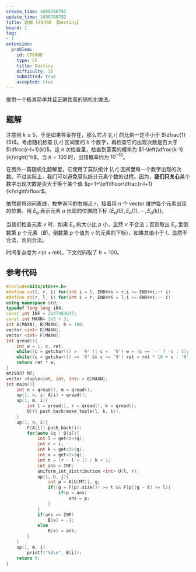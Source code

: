 ```yaml
---
create_time: 1690788792
update_time: 1690788792
title: 题解 CF840D 【Destiny】
board: 1
tag:
- 1
extension:
  problem:
    id: CF840D
    type: CF
    title: Destiny
    difficulty: 10
    submitted: true
    accepted: true
---
```


提供一个极其简单并且正确性高的随机化做法。

## 题解

注意到 $k\le 5$，于是如果答案存在，那么它占 $[l, r]$ 的比例一定不小于 $\dfrac{1}{5}$。考虑随机检查 $[l, r]$ 区间里的 $h$ 个数字，再检查它的出现次数是否大于 $\dfrac{r-l+1}{k}$。这 $h$ 次检查里，检查到答案的概率为 $1-\left(\dfrac{k-1}{k}\right)^h$。当 $h=100$ 时，出错概率约为 $10^{-10}$。

在另外一篇随机化题解里，它使用了莫队统计 $[l, r]$ 区间里每一个数字出现的次数。不过实际上，我们可以避免莫队统计元素个数的过程。因为，**我们只关心**某个数字出现次数是否大于等于某个值 $p=1+\left\lfloor\dfrac{r-l+1}{k}\right\rfloor$。

依然是将询问离线，枚举询问的右端点 $r$，接着用 $n$ 个 $\text{vector}$ 维护每个元素出现的位置。用 $E_a$ 表示元素 $a$ 出现的位置的下标 $\{E_{a}(0),E_{a}(1),\cdots,E_{a}(k)\}$。

当我们检查元素 $v$ 时，如果 $E_v$ 的大小比 $p$ 小，显然 $v$ 不合法；否则取出 $E_v$ 里倒数第 $p$ 个元素（即，倒数第 $p$ 个值为 $v$ 的元素的下标），如果其值小于 $l$，显然不合法，否则合法。

时间复杂度为 $\mathcal O(n+mh)$。下文代码取了 $h=100$。

## 参考代码

```cpp
#include<bits/stdc++.h>
#define up(l, r, i) for(int i = l, END##i = r;i <= END##i;++ i)
#define dn(r, l, i) for(int i = r, END##i = l;i >= END##i;-- i)
using namespace std;
typedef long long i64;
const int INF = 2147483647;
const int MAXN= 3e5 + 3;
int A[MAXN], B[MAXN], h = 100;
vector <int> E[MAXN];
vector <int> F[MAXN];
int qread(){
    int w = 1, c, ret;
    while((c = getchar()) >  '9' || c <  '0') w = (c == '-' ? -1 : 1); ret = c - '0';
    while((c = getchar()) >= '0' && c <= '9') ret = ret * 10 + c - '0';
    return ret * w;
}
mt19937 MT;
vector <tuple<int, int, int> > Q[MAXN];
int main(){
    int n = qread(), m = qread();
    up(1, n, i) A[i] = qread();
    up(1, m, i){
        int l = qread(), r = qread(), k = qread();
        Q[r].push_back(make_tuple(l, k, i));
    }
    up(1, n, i){
        F[A[i]].push_back(i);
        for(auto &q : Q[i]){
            int l = get<0>(q);
            int r = i;
            int k = get<1>(q);
            int x = get<2>(q);
            int t = (r - l + 1) / k + 1;
            int ans = INF;
            uniform_int_distribution <int> U(l, r);
            up(1, h, j){
                int p = A[U(MT)], g;
                if((g = F[p].size()) >= t && F[p][g - t] >= l){
                    if(p < ans)
                        ans = p;
                }
            }
            if(ans == INF)
                B[x] = -1;
            else
                B[x] = ans;
        }
    }
    up(1, m, i)
        printf("%d\n", B[i]);
    return 0;
}

